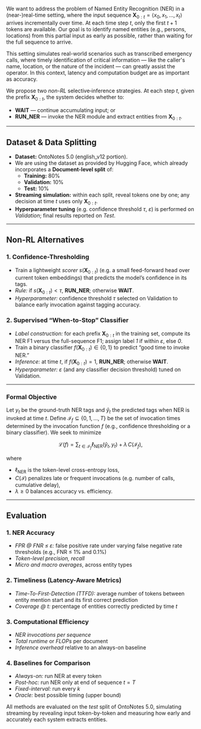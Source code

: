 We want to address the problem of Named Entity Recognition (NER) in a (near-)real-time setting, where the input sequence $\mathbf{X}_{0:t} = \langle x_0, x_1, \dots, x_t \rangle$ arrives incrementally over time. At each time step $t$, only the first $t + 1$ tokens are available. Our goal is to identify named entities (e.g., persons, locations) from this partial input as early as possible, rather than waiting for the full sequence to arrive.

This setting simulates real-world scenarios such as transcribed emergency calls, where timely identification of critical information — like the caller's name, location, or the nature of the incident — can greatly assist the operator. In this context, latency and computation budget are as important as accuracy.

We propose two *non-RL* selective‐inference strategies. At each step $t$, given the prefix $\mathbf{X}_{0:t}$, the system decides whether to:

* **WAIT** — continue accumulating input; or  
* **RUN_NER** — invoke the NER module and extract entities from $\mathbf{X}_{0:t}$.

---

## Dataset & Data Splitting

* **Dataset:** OntoNotes 5.0 (english_v12 portion).  
* ⁠We are using the dataset as provided by Hugging Face, which already incorporates a **Document-level split** of:
  * **Training:** 80%
  * **Validation:** 10%  
  * **Test:** 10%  
* **Streaming simulation:** within each split, reveal tokens one by one; any decision at time $t$ uses only $\mathbf{X}_{0:t}$.
* ⁠**Hyperparameter tuning** (e.g. confidence threshold $\tau$, $\varepsilon$) is performed on *Validation*; final results reported on *Test*.

---

## Non-RL Alternatives

### 1. Confidence-Thresholding  
* Train a lightweight *scorer* $s(\mathbf{X}_{0:t})$ (e.g. a small feed-forward head over current token embeddings) that predicts the model’s confidence in its tags.  
* *Rule:* if $s(\mathbf{X}_{0:t}) < \tau$, **RUN_NER**; otherwise **WAIT**.  
* *Hyperparameter:* confidence threshold $\tau$ selected on Validation to balance early invocation against tagging accuracy.

### 2. Supervised “When-to-Stop” Classifier  
* *Label construction:* for each prefix $\mathbf{X}_{0:t}$ in the training set, compute its NER F1 versus the full-sequence F1; assign label *1* if within $\varepsilon$, else *0*.  
* ⁠Train a binary classifier $f(\mathbf{X}_{0:t})\in\{0,1\}$ to predict “good time to invoke NER.”  
* *Inference:* at time $t$, if $f(\mathbf{X}_{0:t})=1$, **RUN_NER**; otherwise **WAIT**.  
* ⁠*Hyperparameter:* $\varepsilon$ (and any classifier decision threshold) tuned on Validation.

---

### Formal Objective

Let $y_t$ be the ground-truth NER tags and $\hat{y}_t$ the predicted tags when NER is invoked at time $t$. Define $\mathcal{I}_f\subseteq\{0,1,\dots,T\}$ be the set of invocation times determined by the invocation function $f$ (e.g., confidence thresholding or a binary classifier). We seek to minimize

$$
\mathcal{L}(f) = \sum_{t \in \mathcal{I}_f} \ell_{\mathrm{NER}}(\hat{y}_t, y_t) + \lambda\, C(\mathcal{I}_f),
$$

where  
* $\ell_{\mathrm{NER}}$ is the token-level cross-entropy loss,  
* $⁠C(\mathcal{I})$ penalizes late or frequent invocations (e.g. number of calls, cumulative delay),  
* $⁠\lambda\ge0$ balances accuracy vs. efficiency.

---

## Evaluation

### 1. NER Accuracy  
* *FPR @ FNR ≤ ε:* false positive rate under varying false negative rate thresholds (e.g., FNR ≤ 1% and 0.1%)
* *Token-level precision, recall*  
* *Micro and macro averages*, across entity types

### 2. Timeliness (Latency-Aware Metrics)  
* *Time-To-First-Detection (TTFD):* average number of tokens between entity mention start and its first correct prediction  
* *Coverage @ $t$:* percentage of entities correctly predicted by time $t$

### 3. Computational Efficiency  
* ⁠*NER invocations per sequence*  
* ⁠*Total runtime* or *FLOPs* per document  
* *Inference overhead* relative to an always-on baseline

### 4. Baselines for Comparison  
* *Always-on:* run NER at every token  
* ⁠*Post-hoc:* run NER only at end of sequence $t=T$
* *Fixed-interval:* run every $k$
* ⁠*Oracle:* best possible timing (upper bound)

All methods are evaluated on the *test* split of OntoNotes 5.0, simulating streaming by revealing input token-by-token and measuring how early and accurately each system extracts entities.
